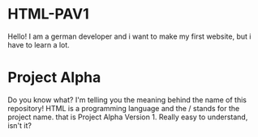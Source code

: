 # HTML-PAV1
Hello! I am a german developer and i want to make my first website, but i have to learn a lot.
# Project Alpha
Do you know what? I'm telling you the meaning behind the name of this repository! HTML is a programming
language and the / stands for the project name. that is Project Alpha Version 1. 
Really easy to understand, isn't it?
